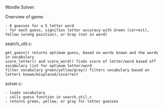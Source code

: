 Wordle Solver:

Overview of game:

    - 6 guesses for a 5 letter word
    - for each guess, signifies letter accuracy with Green (correct), Yellow (wrong position), or Gray (not in word)
    
search_util.c:

    get_guess() returns optimum guess, based on words known and the words in vocabulary
    score_letter() and score_word() finds score of letter/word based off vocabulary list for optimum letter/word
    filter_vocabulary green/yellow/gray() filters vocabulary based on letters known/misplaced/incorrect
    
solver.c:

    - loads vocabulary
    - calls guess function in search_util.c
    - returns green, yellow, or gray for letter guesses
  

